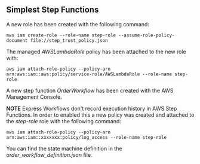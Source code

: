 ## Simplest Step Functions

A new role has been created with the following command:

```shell
aws iam create-role --role-name step-role --assume-role-policy-document file://step_trust_policy.json
```

The managed _AWSLambdaRole_ policy has been attached to the new role with:

```shell
aws iam attach-role-policy --policy-arn arn:aws:iam::aws:policy/service-role/AWSLambdaRole --role-name step-role
```

A new step function _OrderWorkflow_ has been created with the AWS Management Console.

**NOTE** Express Workflows don't record execution history in AWS Step Functions.
In order to enabled this a new policy was created and attached to the _step-role_ role with the following command:

```shell
aws iam attach-role-policy --policy-arn arn:aws:iam::xxxxxxx:policy/log_access --role-name step-role
```

You can find the state machine definition in the _order_workflow_definition.json_ file.
